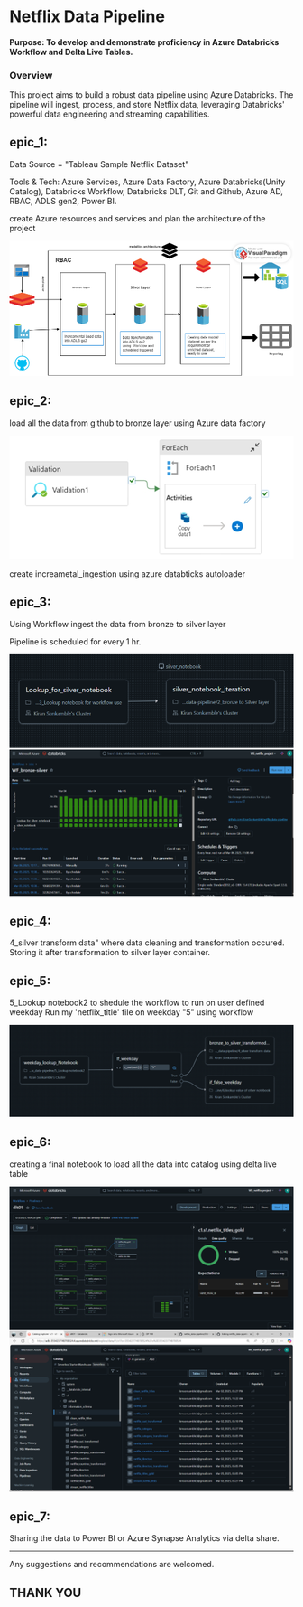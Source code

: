 # Netflix Data Pipeline
#### Purpose: To develop and demonstrate proficiency in Azure Databricks Workflow and Delta Live Tables.
### Overview
This project aims to build a robust data pipeline using Azure Databricks. The pipeline will ingest, process, and store Netflix data, leveraging Databricks' powerful data engineering and streaming capabilities.

## epic_1:
Data Source = "Tableau Sample Netflix Dataset"

Tools & Tech: Azure Services, Azure Data Factory, Azure Databricks(Unity Catalog), Databricks Workflow, Databricks DLT, Git and Github,
Azure AD, RBAC, ADLS gen2, Power BI.

create Azure resources and services and plan the architecture of the project

![image alt](https://github.com/KiranSonkamble/netflix_data-pipeline/blob/main/Project_architecture.png)

## epic_2:
load all the data from github to bronze layer using Azure data factory

![image alt](https://github.com/KiranSonkamble/netflix_data-pipeline/blob/aca790f77c0ba341eef6c792b02d473ea0f8cf67/adf.jpeg)

create increametal_ingestion using azure databticks autoloader

## epic_3:
Using Workflow ingest the data from bronze to silver layer

Pipeline is scheduled for every 1 hr.

![image alt](https://github.com/KiranSonkamble/netflix_data-pipeline/blob/main/workflow-1.png)
![image alt](https://github.com/KiranSonkamble/netflix_data-pipeline/blob/main/SheduledPipeline.png)

## epic_4:
4_silver transform data" where data cleaning and transformation occured. Storing it after transformation to silver layer container.

## epic_5:
5_Lookup notebook2 to shedule the workflow to run on user defined weekday
Run my 'netflix_title' file on weekday "5" using workflow

![image alt](https://github.com/KiranSonkamble/netflix_data-pipeline/blob/main/wf_weekday.png)

## epic_6:
creating a final notebook to load all the data into catalog using delta live table

![image alt](https://github.com/KiranSonkamble/netflix_data-pipeline/blob/main/dlt_intially.png)
![image alt](https://github.com/KiranSonkamble/netflix_data-pipeline/blob/main/catalog_data.png)

## epic_7: 
Sharing the data to Power BI or Azure Synapse Analytics via delta share.

--------------------------------------------------------------------------------------------------------------------------------------------------------------------------------------------------------------------
Any suggestions and recommendations are welcomed.
## **THANK YOU**

